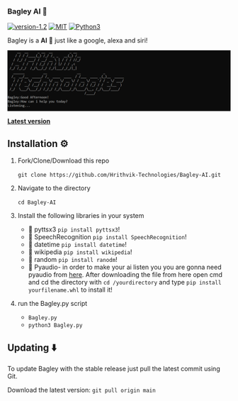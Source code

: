 ### Bagley AI 🤖

[![version-1.2](https://img.shields.io/badge/version-1.2-green)](https://github.com/Hrithvik-Technologies/Bagley-AI/releases/tag/v1.2)
[![MIT](https://img.shields.io/badge/license-MIT-blue)](https://img.shields.io/badge/license-MIT-blue)
[![Python3](https://img.shields.io/badge/language-Python3-red)](https://img.shields.io/badge/language-Python3-red)

Bagley is a **AI** 🤖 just like a google, alexa and siri!

<p align="center">
<img align="center" src=".img/Bagley.png" width="900">
</p>

[**Latest version**](https://github.com/Hrithvik-Technologies/Bagley-AI/releases/tag/v1.2)

## Installation ⚙️

1. Fork/Clone/Download this repo

    `git clone https://github.com/Hrithvik-Technologies/Bagley-AI.git`

2. Navigate to the directory

    `cd Bagley-AI`

3. Install the following libraries in your system
    - 📌 pyttsx3 `pip install pyttsx3`!
    - 📌 SpeechRecognition `pip install SpeechRecognition`!
    - 📌 datetime `pip install datetime`!
    - 📌 wikipedia `pip install wikipedia`!
    - 📌 random `pip install ranodm`!
    - 📌 Pyaudio- in order to make your ai listen you you are gonna need pyaudio from [here](https://www.lfd.uci.edu/~gohlke/pythonlibs/). After downloading the file from here open cmd and cd the directory with `cd /yourdirectory` and type `pip install yourfilename.whl` to install it!

4. run the Bagley.py script

    * `Bagley.py`
    * `python3 Bagley.py`

## Updating ⬇️

To update Bagley with the stable release just pull the latest commit using Git.

Download the latest version: `git pull origin main`
